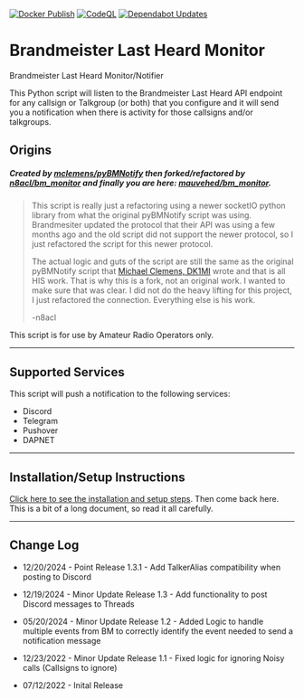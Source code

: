 [![Docker Publish](https://github.com/mauvehed/bm_monitor/actions/workflows/docker-publish.yml/badge.svg)](https://github.com/mauvehed/bm_monitor/actions/workflows/docker-publish.yml) [![CodeQL](https://github.com/mauvehed/bm_monitor/actions/workflows/github-code-scanning/codeql/badge.svg)](https://github.com/mauvehed/bm_monitor/actions/workflows/github-code-scanning/codeql) [![Dependabot Updates](https://github.com/mauvehed/bm_monitor/actions/workflows/dependabot/dependabot-updates/badge.svg)](https://github.com/mauvehed/bm_monitor/actions/workflows/dependabot/dependabot-updates)

# Brandmeister Last Heard Monitor

Brandmeister Last Heard Monitor/Notifier

This Python script will listen to the Brandmeister Last Heard API endpoint for any callsign or Talkgroup (or both) that you configure and it will send you a notification when there is activity for those callsigns and/or talkgroups.

## Origins

##### Created by [mclemens/pyBMNotify](https://codeberg.org/mclemens/pyBMNotify) then forked/refactored by [n8acl/bm_monitor](https://github.com/n8acl/bm_monitor) and finally you are here: [mauvehed/bm_monitor](https://github.com/mauvehed/bm_monitor).

> This script is really just a refactoring using a newer socketIO python library from what the original pyBMNotify script was using. Brandmesiter updated the protocol that their API was using a few months ago and the old script did not support the newer protocol, so I just refactored the script for this newer protocol.
>
> The actual logic and guts of the script are still the same as the original pyBMNotify script that [Michael Clemens, DK1MI](https://qrz.is/) wrote and that is all HIS work. That is why this is a fork, not an original work. I wanted to make sure that was clear. I did not do the heavy lifting for this project, I just refactored the connection. Everything else is his work.
>
> -n8acl

This script is for use by Amateur Radio Operators only.

---

## Supported Services

This script will push a notification to the following services:

- Discord
- Telegram
- Pushover
- DAPNET

---

## Installation/Setup Instructions

[Click here to see the installation and setup steps](https://github.com/mauvehed/bm_monitor/blob/master/installation-setup.md). Then come back here. This is a bit of a long document, so read it all carefully.

---

## Change Log

- 12/20/2024 - Point Release 1.3.1 - Add TalkerAlias compatibility when posting to Discord

- 12/19/2024 - Minor Update Release 1.3 - Add functionality to post Discord messages to Threads

- 05/20/2024 - Minor Update Release 1.2 - Added Logic to handle multiple events from BM to correctly identify the event needed to send a notification message

- 12/23/2022 - Minor Update Release 1.1 - Fixed logic for ignoring Noisy calls (Callsigns to ignore)

- 07/12/2022 - Inital Release
